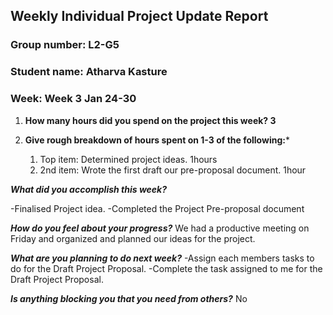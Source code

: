 ## Weekly Individual Project Update Report
### Group number: L2-G5
### Student name: Atharva Kasture
### Week: Week 3 Jan 24-30

1. **How many hours did you spend on the project this week? 3**

2. **Give rough breakdown of hours spent on 1-3 of the following:***

   1. Top item: Determined project ideas. 1hours
   2. 2nd item: Wrote the first draft our pre-proposal document. 1hour

***What did you accomplish this week?***

-Finalised Project idea.
-Completed the Project Pre-proposal document

***How do you feel about your progress?***
We had a productive meeting on Friday and organized and planned our ideas for the project.

***What are you planning to do next week?***
-Assign each members tasks to do for the Draft Project Proposal.
-Complete the task assigned to me for the Draft Project Proposal.

***Is anything blocking you that you need from others?*** No
